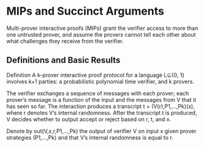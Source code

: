 # MIPs and Succinct Arguments
Multi-prover interactive proofs (MIPs) grant the verifier access to more than one untrusted prover, and assume the provers 
cannot tell each other about what challenges they receive from the verifier.

## Definitions and Basic Results
Definition
A k-prover interactive proof protocol for a language L⊆{0, 1} involves k+1 parties: 
a probabilistic polynomial time verifier, and k provers. 

The verifier exchanges a sequence of messages with each prover; 
each prover’s message is a function of the input and the messages from V that it has seen so far. 
The interaction produces a transcript t = (V(r),P1,...,Pk)(x), where r denotes V’s internal randomness. 
After the transcript t is produced, V decides whether to output accept or reject based on r, t, and x. 

Denote by out(V,x,r,P1,...,Pk) the output of verifier V on input x given prover strategies (P1,...,Pk) and that V’s internal randomness is equal to r.
